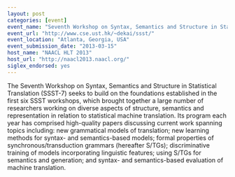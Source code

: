 ```yaml
---
layout: post
categories: [event]
event_name: "Seventh Workshop on Syntax, Semantics and Structure in Statistical Translation (SSST-7)"
event_url: "http://www.cse.ust.hk/~dekai/ssst/"
event_location: "Atlanta, Georgia, USA"
event_submission_date: "2013-03-15"
host_name: "NAACL HLT 2013"
host_url: "http://naacl2013.naacl.org/"
siglex_endorsed: yes
---
```

The Seventh Workshop on Syntax, Semantics and Structure in Statistical Translation (SSST-7) seeks to build on the foundations established in the first six SSST workshops, which brought together a large number of researchers working on diverse aspects of structure, semantics and representation in relation to statistical machine translation. Its program each year has comprised high-quality papers discussing current work spanning topics including: new grammatical models of translation; new learning methods for syntax- and semantics-based models; formal properties of synchronous/transduction grammars (hereafter S/TGs); discriminative training of models incorporating linguistic features; using S/TGs for semantics and generation; and syntax- and semantics-based evaluation of machine translation.